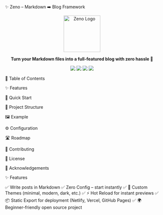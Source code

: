 ✨ Zeno – Markdown ➡️ Blog Framework
<p align="center"> <img src="docs/images/logo.png" alt="Zeno Logo" width="120"/> </p> <p align="center"> <b>Turn your Markdown files into a full-featured blog with zero hassle 🚀</b> </p> <p align="center"> <a href="LICENSE"><img src="https://img.shields.io/badge/License-MIT-blue.svg"></a> <img src="https://img.shields.io/badge/Node-%3E=18-green"> <img src="https://img.shields.io/badge/PRs-Welcome-brightgreen"> <img src="https://img.shields.io/github/stars/yourusername/zeno?style=social"> </p>
📑 Table of Contents

✨ Features

🚀 Quick Start

📂 Project Structure

🖼 Example

⚙️ Configuration

🛣 Roadmap

🤝 Contributing

📜 License

🙌 Acknowledgements

✨ Features

✅ Write posts in Markdown
✅ Zero Config – start instantly
✅ 🎨 Custom Themes (minimal, modern, dark, etc.)
✅ ⚡ Hot Reload for instant previews
✅ 📦 Static Export for deployment (Netlify, Vercel, GitHub Pages)
✅ 🌍 Beginner-friendly open source project